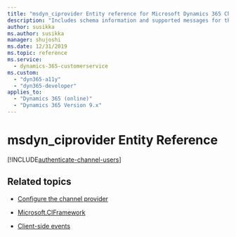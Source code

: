 ```yaml
---
title: "msdyn_ciprovider Entity reference for Microsoft Dynamics 365 Channel Integration Framework version 2.0 in Dynamics 365 | Microsoft Docs"
description: "Includes schema information and supported messages for the msdyn_ciprovider entity in Microsoft Dynamics 365 Channel Integration Framework version 2.0."
author: susikka
ms.author: susikka
manager: shujoshi
ms.date: 12/31/2019
ms.topic: reference
ms.service: 
  - dynamics-365-customerservice
ms.custom: 
  - "dyn365-a11y"
  - "dyn365-developer"
applies_to: 
  - "Dynamics 365 (online)"
  - "Dynamics 365 Version 9.x"
---
```


# msdyn_ciprovider Entity Reference

[!INCLUDE[authenticate-channel-users](../../../shared/token-msdyn-ciprovider.md)]

## Related topics

- [Configure the channel provider](../../configure-channel-provider-channel-integration-framework.md)

- [Microsoft.CIFramework](../microsoft-ciframework-v2.md)

- [Client-side events](../client-side-events.md)

